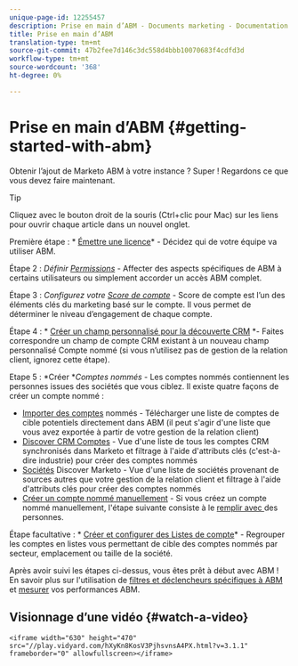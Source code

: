 ```yaml
---
unique-page-id: 12255457
description: Prise en main d’ABM - Documents marketing - Documentation du produit
title: Prise en main d’ABM
translation-type: tm+mt
source-git-commit: 47b2fee7d146c3dc558d4bbb10070683f4cdfd3d
workflow-type: tm+mt
source-wordcount: '368'
ht-degree: 0%

---
```



# Prise en main d’ABM {#getting-started-with-abm}

Obtenir l’ajout de Marketo ABM à votre instance ? Super ! Regardons ce que vous devez faire maintenant.

>[!TIP]
>
>Cliquez avec le bouton droit de la souris (Ctrl+clic pour Mac) sur les liens pour ouvrir chaque article dans un nouvel onglet.

Première étape : * [Émettre une licence](issue-a-license.md)* - Décidez qui de votre équipe va utiliser ABM.

Étape 2 : *Définir [Permissions](permissions.md)* - Affecter des aspects spécifiques de ABM à certains utilisateurs ou simplement accorder un accès ABM complet.

Étape 3 : *Configurez votre [Score de compte](account-score.md)* - Score de compte est l’un des éléments clés du marketing basé sur le compte. Il vous permet de déterminer le niveau d’engagement de chaque compte.

Étape 4 : * [Créer un champ personnalisé pour la découverte CRM](http://docs.marketo.com/x/1wnG) *- Faites correspondre un champ de compte CRM existant à un nouveau champ personnalisé Compte nommé (si vous n’utilisez pas de gestion de la relation client, ignorez cette étape).

Etape 5 : *Créer **Comptes nommés* - Les comptes nommés contiennent les personnes issues des sociétés que vous ciblez. Il existe quatre façons de créer un compte nommé :

* [Importer des comptes](../../../product-docs/account-based-marketing/target/named-accounts/import-named-accounts.md)  nommés - Télécharger une liste de comptes de cible potentiels directement dans ABM (il peut s&#39;agir d&#39;une liste que vous avez exportée à partir de votre gestion de la relation client)
* [Discover CRM Comptes](http://docs.marketo.com/display/DOCS/Discover+Accounts#DiscoverAccounts-DiscoverCRMAccounts)  - Vue d&#39;une liste de tous les comptes CRM synchronisés dans Marketo et filtrage à l&#39;aide d&#39;attributs clés (c&#39;est-à-dire industrie) pour créer des comptes nommés
* [Sociétés](http://docs.marketo.com/display/DOCS/Discover+Accounts#DiscoverAccounts-DiscoverMarketoCompanies)  Discover Marketo - Vue d&#39;une liste de sociétés provenant de sources autres que votre gestion de la relation client et filtrage à l&#39;aide d&#39;attributs clés pour créer des comptes nommés
* [Créer un compte nommé manuellement](http://docs.marketo.com/display/DOCS/Create+a+Named+Account)  - Si vous créez un compte nommé manuellement, l&#39;étape suivante consiste à le  [remplir avec ](http://docs.marketo.com/display/DOCS/Add+People+to+a+Named+Account) des personnes.

Étape facultative : * [Créer et configurer des Listes de compte](http://docs.marketo.com/display/DOCS/Account+Lists#AccountLists-CreateaNewAccountList)* - Regrouper les comptes en listes vous permettant de cible des comptes nommés par secteur, emplacement ou taille de la société.

Après avoir suivi les étapes ci-dessus, vous êtes prêt à début avec ABM ! En savoir plus sur l&#39;utilisation de [filtres et déclencheurs spécifiques à ABM](http://docs.marketo.com/display/DOCS/Engage) et [mesurer](http://docs.marketo.com/display/DOCS/Measure) vos performances ABM.

## Visionnage d’une vidéo {#watch-a-video}

`<iframe width="630" height="470" src="//play.vidyard.com/hXyKn8KosV3PjhsvnsA4PX.html?v=3.1.1" frameborder="0" allowfullscreen></iframe>`